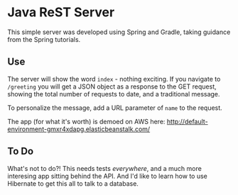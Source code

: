 Java ReST Server
=========================

This simple server was developed using Spring and Gradle, taking guidance from the Spring tutorials.

Use
-----

The server will show the word `index` - nothing exciting. If you navigate to `/greeting` you will get a JSON object as a response to the GET request, showing the total number of requests to date, and a traditional message.

To personalize the message, add a URL parameter of `name` to the request.

The app (for what it's worth) is demoed on AWS here: http://default-environment-gmxr4xdapg.elasticbeanstalk.com/

To Do
-----

What's not to do?! This needs tests *everywhere*, and a much more interesing app sitting behind the API. And I'd like to learn how to use Hibernate to get this all to talk to a database.
